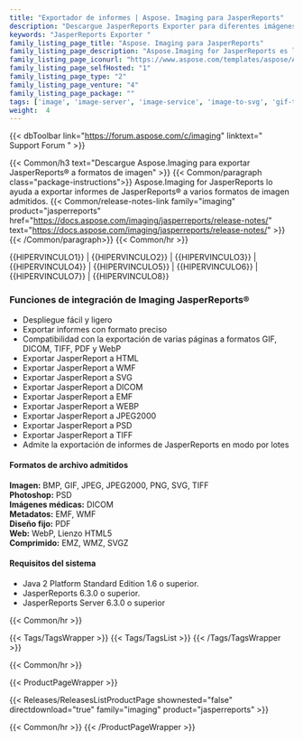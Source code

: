 ```yaml
---
title: "Exportador de informes | Aspose. Imaging para JasperReports"
description: "Descargue JasperReports Exporter para diferentes imágenes, incluidos BMP, GIF, JPEG, PNG, TIFF, así como en PDF, lienzo Html5 y más formatos."
keywords: "JasperReports Exporter "
family_listing_page_title: "Aspose. Imaging para JasperReports"
family_listing_page_description: "Aspose.Imaging for JasperReports es la única solución en el mercado que permite exportar informes de JasperReports a diferentes imágenes, incluidos BMP, GIF, JPEG, PNG, TIFF, así como en formato PDF, lienzo Html5 y más formatos. Todas las características del informe con el más alto grado de precisión se pueden convertir en archivos de imagen."
family_listing_page_iconurl: "https://www.aspose.com/templates/aspose/App_Themes/V3/images/imaging/272x272/aspose_imaging-for-jasperreports.png"
family_listing_page_selfHosted: "1"
family_listing_page_type: "2"
family_listing_page_venture: "4"
family_listing_page_package: ""
tags: ['image', 'image-server', 'image-service', 'image-to-svg', 'gif-to-tiff', 'png-to-pdf', 'svg-to-bmp', 'svg-to-png']
weight:  4
---
```


{{< dbToolbar link="https://forum.aspose.com/c/imaging" linktext=" Support Forum " >}}

{{< Common/h3 text="Descargue Aspose.Imaging para exportar JasperReports® a formatos de imagen"  >}}
{{< Common/paragraph class="package-instructions">}}
Aspose.Imaging for JasperReports lo ayuda a exportar informes de JasperReports® a varios formatos de imagen admitidos.
{{< Common/release-notes-link family="imaging" product="jasperreports" href="https://docs.aspose.com/imaging/jasperreports/release-notes/" text="https://docs.aspose.com/imaging/jasperreports/release-notes/"  >}}
{{< /Common/paragraph>}}
{{< Common/hr >}}

{{HIPERVINCULO1}} | {{HIPERVINCULO2}} | {{HIPERVINCULO3}} | {{HIPERVINCULO4}} | {{HIPERVINCULO5}} | {{HIPERVINCULO6}} | {{HIPERVINCULO7}} | {{HIPERVINCULO8}}

### Funciones de integración de Imaging JasperReports®

- Despliegue fácil y ligero
- Exportar informes con formato preciso
- Compatibilidad con la exportación de varias páginas a formatos GIF, DICOM, TIFF, PDF y WebP
- Exportar JasperReport a HTML
- Exportar JasperReport a WMF
- Exportar JasperReport a SVG
- Exportar JasperReport a DICOM
- Exportar JasperReport a EMF
- Exportar JasperReport a WEBP
- Exportar JasperReport a JPEG2000
- Exportar JasperReport a PSD
- Exportar JasperReport a TIFF
- Admite la exportación de informes de JasperReports en modo por lotes

#### Formatos de archivo admitidos

**Imagen:** BMP, GIF, JPEG, JPEG2000, PNG, SVG, TIFF\
**Photoshop:** PSD\
**Imágenes médicas:** DICOM\
**Metadatos:** EMF, WMF\
**Diseño fijo:** PDF\
**Web:** WebP, Lienzo HTML5\
**Comprimido:** EMZ, WMZ, SVGZ


#### Requisitos del sistema

- Java 2 Platform Standard Edition 1.6 o superior.
- JasperReports 6.3.0 o superior.
- JasperReports Server 6.3.0 o superior

{{< Common/hr >}}

{{< Tags/TagsWrapper >}}
 {{< Tags/TagsList >}}
{{< /Tags/TagsWrapper >}}

{{< Common/hr >}}

{{< ProductPageWrapper >}}
<!-- ReleasesListProductPage-->
   {{< Releases/ReleasesListProductPage shownested="false"  directdownload="true" family="imaging" product="jasperreports" >}}
<!-- /ReleasesListProductPage-->
{{< Common/hr >}}
{{< /ProductPageWrapper >}}


